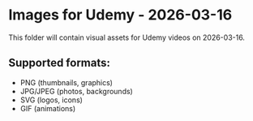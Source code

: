 # Images for Udemy - 2026-03-16

This folder will contain visual assets for Udemy videos on 2026-03-16.

## Supported formats:
- PNG (thumbnails, graphics)
- JPG/JPEG (photos, backgrounds)
- SVG (logos, icons)
- GIF (animations)
